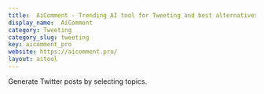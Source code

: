 ```yaml
---
title:  AiComment - Trending AI tool for Tweeting and best alternatives
display_name:  AiComment
category: Tweeting
category_slug: tweeting
key: aicomment_pro
website: https://aicomment.pro/
layout: aitool
---
```


Generate Twitter posts by selecting topics.
